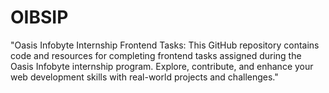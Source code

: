# OIBSIP
"Oasis Infobyte Internship Frontend Tasks: This GitHub repository contains code and resources for completing frontend tasks assigned during the Oasis Infobyte internship program. Explore, contribute, and enhance your web development skills with real-world projects and challenges."
